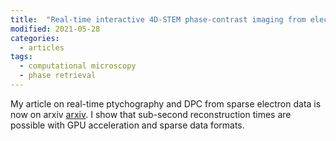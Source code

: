 ```yaml
---
title:  "Real-time interactive 4D-STEM phase-contrast imaging from electron event representation data"
modified: 2021-05-28
categories:
  - articles
tags:
  - computational microscopy
  - phase retrieval
---
```


My article on real-time ptychography and DPC from sparse electron data is now on arxiv [arxiv](https://arxiv.org/abs/2104.06336). I show that sub-second reconstruction times are possible with GPU acceleration and sparse data formats.

